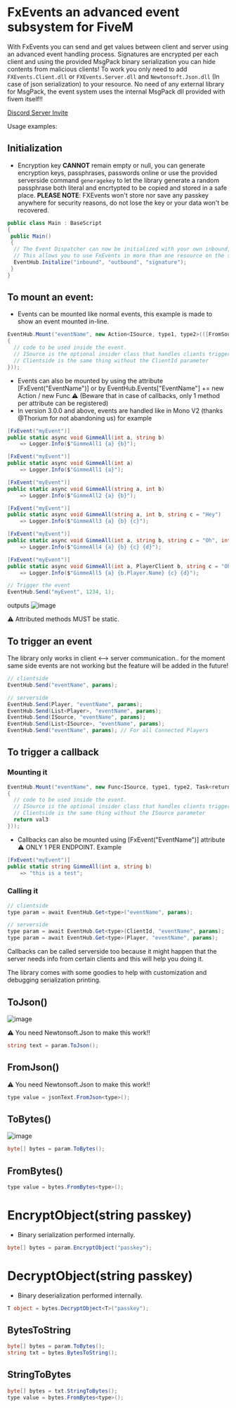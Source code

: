 # FxEvents an advanced event subsystem for FiveM

With FxEvents you can send and get values between client and server using an advanced event handling process. 
Signatures are encrypted per each client and using the provided MsgPack binary serialization you can hide contents from malicious clients!
To work you only need to add `FXEvents.Client.dll` or `FXEvents.Server.dll` and `Newtonsoft.Json.dll` (In case of json serialization) to your resource.
No need of any external library for MsgPack, the event system uses the internal MsgPack dll provided with fivem itself!!

[Discord Server Invite](https://discord.gg/KKN7kRT2vM)

Usage examples:

## Initialization
- Encryption key **CANNOT** remain empty or null, you can generate encryption keys, passphrases, passwords online or use the provided serverside command `generagekey` to let the library generate a random passphrase both literal and encrtypted to be copied and stored in a safe place. __PLEASE NOTE__: FXEvents won't store nor save any passkey anywhere for security reasons, do not lose the key or your data won't be recovered.
```c#
public class Main : BaseScript
{
 public Main()
 {
  // The Event Dispatcher can now be initialized with your own inbound, outbound, and signatures.
  // This allows you to use FxEvents in more than one resource on the server without having signature collisions.
  EventHub.Initalize("inbound", "outbound", "signature");
 }
}
```
 
## To mount an event:
- Events can be mounted like normal events, this example is made to show an event mounted in-line.
```c#
EventHub.Mount("eventName", new Action<ISource, type1, type2>(([FromSource] source, val1, val2) =>    
{
  // code to be used inside the event.
  // ISource is the optional insider class that handles clients triggering the event.. is like the "[FromSource] Player player" parameter but can be derived and handled as you want!!
  // Clientside is the same thing without the ClientId parameter
}));
```
- Events can also be mounted by using the attribute [FxEvent("EventName")] or by EventHub.Events["EventName"] += new Action / new Func 
⚠️ (Beware that in case of callbacks, only 1 method per attribute can be registered)
- In version 3.0.0 and above, events are handled like in Mono V2 (thanks @Thorium for not abandoning us) for example
```c#
[FxEvent("myEvent")]
public static async void GimmeAll(int a, string b)
    => Logger.Info($"GimmeAll1 {a} {b}");

[FxEvent("myEvent")]
public static async void GimmeAll(int a) 
    => Logger.Info($"GimmeAll1 {a}");

[FxEvent("myEvent")]
public static async void GimmeAll(string a, int b)
    => Logger.Info($"GimmeAll2 {a} {b}");

[FxEvent("myEvent")]
public static async void GimmeAll(string a, int b, string c = "Hey")
    => Logger.Info($"GimmeAll3 {a} {b} {c}");

[FxEvent("myEvent")]
public static async void GimmeAll(int a, string b, string c = "Oh", int d = 678)
    => Logger.Info($"GimmeAll4 {a} {b} {c} {d}");

[FxEvent("myEvent")]
public static async void GimmeAll(int a, PlayerClient b, string c = "Oh", int d = 678)
    => Logger.Info($"GimmeAll5 {a} {b.Player.Name} {c} {d}");

// Trigger the event
EventHub.Send("myEvent", 1234, 1);
```
outputs
![image](https://github.com/manups4e/fx-events/assets/4005518/4e42a6b8-e3eb-4337-99a0-22be5b5211b6)

⚠️ Attributed methods MUST be static.

## To trigger an event
The library only works in client <--> server communication.. for the moment same side events are not working but the feature will be added in the future!
```c#
// clientside
EventHub.Send("eventName", params);

// serverside
EventHub.Send(Player, "eventName", params);
EventHub.Send(List<Player>, "eventName", params);
EventHub.Send(ISource, "eventName", params);
EventHub.Send(List<ISource>, "eventName", params);
EventHub.Send("eventName", params); // For all Connected Players
```

## To trigger a callback
### Mounting it
```c#
EventHub.Mount("eventName", new Func<ISource, type1, type2, Task<returnType>>(async ([FromSource] source, val1, val2) =>    
{
  // code to be used inside the event.
  // ISource is the optional insider class that handles clients triggering the event.. is like the "[FromSource] Player player" parameter but can be derived and handled as you want!!
  // Clientside is the same thing without the ISource parameter
  return val3
}));
```

- Callbacks can also be mounted using [FxEvent("EventName")] attribute ⚠️ ONLY 1 PER ENDPOINT. Example
```c#
[FxEvent("myEvent")]
public static string GimmeAll(int a, string b)
    => "this is a test";
```

### Calling it
```c#
// clientside
type param = await EventHub.Get<type>("eventName", params);

// serverside
type param = await EventHub.Get<type>(ClientId, "eventName", params);
type param = await EventHub.Get<type>(Player, "eventName", params);
```
Callbacks can be called serverside too because it might happen that the server needs info from certain clients and this will help you doing it.

The library comes with some goodies to help with customization and debugging serialization printing.

## ToJson() 
![image](https://user-images.githubusercontent.com/4005518/188593550-48891947-fb41-4ec1-894c-b429ca890361.png)

⚠️ You need Newtonsoft.Json to make this work!!
```c#
string text = param.ToJson();
```

## FromJson()
⚠️ You need Newtonsoft.Json to make this work!!
```c#
type value = jsonText.FromJson<type>();
```

## ToBytes()
![image](https://user-images.githubusercontent.com/4005518/188594841-3ea787d0-37f3-4b23-9ff7-cdb999d0d101.png)
```c#
byte[] bytes = param.ToBytes();
```

## FromBytes()
```c#
type value = bytes.FromBytes<type>();
```

# EncryptObject(string passkey)
- Binary serialization performed internally.
```c#
byte[] bytes = param.EncryptObject("passkey");
```

# DecryptObject(string passkey)
- Binary deserialization performed internally.
```c#
T object = bytes.DecryptObject<T>("passkey");
```

## BytesToString
```c#
byte[] bytes = param.ToBytes();
string txt = bytes.BytesToString();
```

## StringToBytes
```c#
byte[] bytes = txt.StringToBytes();
type value = bytes.FromBytes<type>();
```
